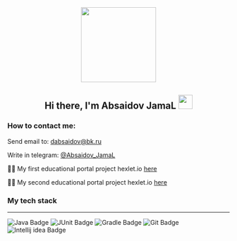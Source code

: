 <div id="header" align="center">
  <img src="https://media.giphy.com/media/OWgDiFQbtizpdLewE5/giphy.gif" width="170"/>
  
  ## Hi there, I'm Absaidov JamaL <img src="https://github.com/blackcater/blackcater/raw/main/images/Hi.gif" height="32"/></h1>
</div>


### How to contact me:
Send email to: dabsaidov@bk.ru 

Write in telegram: [@Absaidov_JamaL](https://t.me/Absaidov_JamaL)

👨‍💻 My first educational portal project hexlet.io [here](https://github.com/Absaidov/java-project-61)

👨‍💻 My second educational portal project hexlet.io [here](https://github.com/Absaidov/java-project-71)

### My tech stack

___
<div id="badges">
  <img src="https://img.shields.io/badge/Java-orange?style=for-the-badge&logo=Java&logoColor=white" alt="Java Badge"/>
<!--   <img src="https://img.shields.io/badge/Spring-green?style=for-the-badge&logo=spring&logoColor=white" alt="Spring Badge"/> -->
  <img src="https://img.shields.io/badge/JUnit-yellow?style=for-the-badge&logo=junit&logoColor=white" alt="JUnit Badge"/>
  <img src="https://img.shields.io/badge/Gradle-deepskyblue?style=for-the-badge&logo=gradle&logoColor=white" alt="Gradle Badge"/>
<!--   <img src="https://img.shields.io/badge/Hibernate-grey?style=for-the-badge&logo=hibernate&logoColor=white" alt="Hibernate Badge"/> -->
  <img src="https://img.shields.io/badge/Git-red?style=for-the-badge&logo=git&logoColor=white" alt="Git Badge"/>
<!--   <img src="https://img.shields.io/badge/Postgresql-blue?style=for-the-badge&logo=postgresql&logoColor=white" alt="Postgresql Badge"/>
  <img src="https://img.shields.io/badge/Rest api-darkgreen?style=for-the-badge&logo=rest api&logoColor=white" alt="Rest api Badge"/> -->
  <img src="https://img.shields.io/badge/Intellij idea-black?style=for-the-badge&logo=Intellij idea&logoColor=white" alt="Intellij idea Badge"/>
</div>
